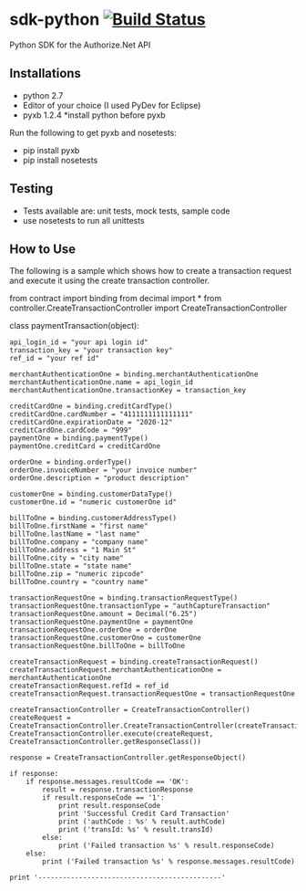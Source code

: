 # sdk-python    [![Build Status](https://magnum.travis-ci.com/egodolja/sdk-python.svg?token=9z5hnp59uHpbBpKa445s&branch=master)](https://magnum.travis-ci.com/egodolja/sdk-python)
Python SDK for the Authorize.Net API

Installations
--------------------------------------
- python 2.7
- Editor of your choice (I used PyDev for Eclipse)
- pyxb 1.2.4
 *install python before pyxb 

Run the following to get pyxb and nosetests:
- pip install pyxb
- pip install nosetests

Testing
--------------------------------------
- Tests available are: unit tests, mock tests, sample code
- use nosetests to run all unittests 

How to Use
--------------------------------------
The following is a sample which shows how to create a transaction request 
and execute it using the create transaction controller.

from contract import binding
from decimal import *
from controller.CreateTransactionController import CreateTransactionController

class paymentTransaction(object):

	api_login_id = "your api login id"
	transaction_key = "your transaction key"
	ref_id = "your ref id"

	merchantAuthenticationOne = binding.merchantAuthenticationOne
	merchantAuthenticationOne.name = api_login_id
	merchantAuthenticationOne.transactionKey = transaction_key

	creditCardOne = binding.creditCardType()
	creditCardOne.cardNumber = "4111111111111111"
	creditCardOne.expirationDate = "2020-12"
	creditCardOne.cardCode = "999"
	paymentOne = binding.paymentType()
	paymentOne.creditCard = creditCardOne

	orderOne = binding.orderType()
	orderOne.invoiceNumber = "your invoice number"
	orderOne.description = "product description"

	customerOne = binding.customerDataType()
	customerOne.id = "numeric customerOne id"

	billToOne = binding.customerAddressType()
	billToOne.firstName = "first name"
	billToOne.lastName = "last name"
	billToOne.company = "company name"
	billToOne.address = "1 Main St"
	billToOne.city = "city name"
	billToOne.state = "state name"
	billToOne.zip = "numeric zipcode"
	billToOne.country = "country name"

	transactionRequestOne = binding.transactionRequestType()
	transactionRequestOne.transactionType = "authCaptureTransaction"
	transactionRequestOne.amount = Decimal("6.25")
	transactionRequestOne.paymentOne = paymentOne
	transactionRequestOne.orderOne = orderOne
	transactionRequestOne.customerOne = customerOne
	transactionRequestOne.billToOne = billToOne

	createTransactionRequest = binding.createTransactionRequest()
	createTransactionRequest.merchantAuthenticationOne = merchantAuthenticationOne
	createTransactionRequest.refId = ref_id
	createTransactionRequest.transactionRequestOne = transactionRequestOne

	createTransactionController = CreateTransactionController()
	createRequest = CreateTransactionController.CreateTransactionController(createTransactionRequest)
	CreateTransactionController.execute(createRequest, CreateTransactionController.getResponseClass())

	response = CreateTransactionController.getResponseObject()

	if response:
		if response.messages.resultCode == 'OK':
			result = response.transactionResponse
			if result.responseCode == '1':
				print result.responseCode
				print 'Successful Credit Card Transaction'
				print ('authCode : %s' % result.authCode)
				print ('transId: %s' % result.transId)
			else:
				print ('Failed transaction %s' % result.responseCode)
		else:
			print ('Failed transaction %s' % response.messages.resultCode)

	print '---------------------------------------------'

